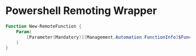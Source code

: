 # Powershell Remoting Wrapper

``` powershell
Function New-RemoteFunction {
    Param(
        [Parameter(Mandatory)][Management.Automation.FunctionInfo]$FunctionInfo
    )
}
```

